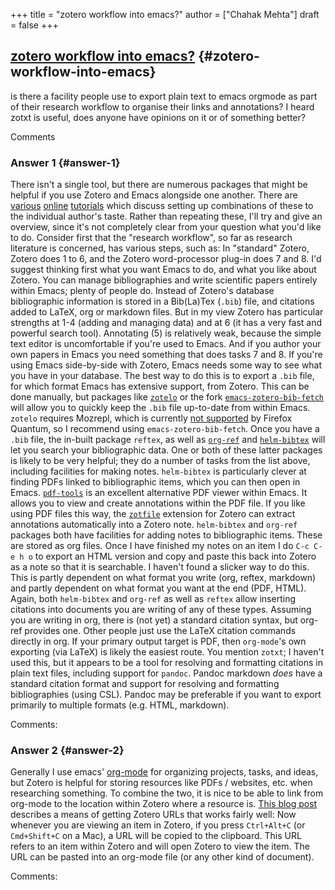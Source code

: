 +++
title = "zotero workflow into emacs?"
author = ["Chahak Mehta"]
draft = false
+++

## [zotero workflow into emacs?](https://emacs.stackexchange.com/questions/24725/zotero-workflow-into-emacs) {#zotero-workflow-into-emacs}

is there a facility people use to export plain text to emacs orgmode as part of their research workflow to organise their links and annotations? I heard zotxt is useful, does anyone have opinions on it or of something better?

Comments


### Answer 1 {#answer-1}

There isn't a single tool, but there are numerous packages that might be helpful if you use Zotero and Emacs alongside one another. There are [various](http://www.mkbehr.com/posts/a-research-workflow-with-zotero-and-org-mode/) [online](http://iflysib14.iflysib.unlp.edu.ar/tomas/en/blog/reference-management.html) [tutorials](https://tincman.wordpress.com/2011/01/04/research-paper-management-with-emacs-org-mode-and-reftex/) which discuss setting up combinations of these to the individual author's taste.
Rather than repeating these, I'll try and give an overview, since it's not completely clear from your question what you'd like to do.
Consider first that the "research workflow", so far as research literature is concerned, has various steps, such as:
In "standard" Zotero, Zotero does 1 to 6, and the Zotero word-processor plug-in does 7 and 8.
I'd suggest thinking first what you want Emacs to do, and what you like about Zotero. You can manage bibliographies and write scientific papers entirely within Emacs; plenty of people do. Instead of Zotero's database bibliographic information is stored in a Bib(La)Tex (`.bib`) file, and citations added to LaTeX, org or markdown files.
But in my view Zotero has particular strengths at 1-4 (adding and managing data) and at 6 (it has a very fast and powerful search tool). Annotating (5) is relatively weak, because the simple text editor is uncomfortable if you're used to Emacs. And if you author your own papers in Emacs you need something that does tasks 7 and 8.
If you're using Emacs side-by-side with Zotero, Emacs needs some way to see what you have in your database. The best way to do this is to export a `.bib` file, for which format Emacs has extensive support, from Zotero.
This can be done manually, but packages like [`zotelo`](https://github.com/vspinu/zotelo) or the fork [`emacs-zotero-bib-fetch`](https://gist.github.com/andersjohansson/fa7ca643782771b6e15da41514e1358a) will allow you to quickly keep the `.bib` file up-to-date from within Emacs. `zotelo` requires Mozrepl, which is currently [not supported](https://github.com/vspinu/zotelo/issues/34) by Firefox Quantum, so I recommend using `emacs-zotero-bib-fetch`.
Once you have a `.bib` file, the in-built package `reftex`, as well as [`org-ref`](https://github.com/jkitchin/org-ref) and [`helm-bibtex`](https://github.com/tmalsburg/helm-bibtex) will let you search your bibliographic data. One or both of these latter packages is likely to be very helpful; they do a number of tasks from the list above, including facilities for making notes.
`helm-bibtex` is particularly clever at finding PDFs linked to bibliographic items, which you can then open in Emacs. [`pdf-tools`](https://github.com/politza/pdf-tools) is an excellent alternative PDF viewer within Emacs. It allows you to view and create annotations within the PDF file. If you like using PDF files this way, the [`zotfile`](http://zotfile.com) extension for Zotero can extract annotations automatically into a Zotero note.
`helm-bibtex` and `org-ref` packages both have facilities for adding notes to bibliographic items. These are stored as org files.
Once I have finished my notes on an item I do `C-c C-e h o` to export an HTML version and copy and paste this back into Zotero as a note so that it is searchable. I haven't found a slicker way to do this.
This is partly dependent on what format you write (org, reftex, markdown) and partly dependent on what format you want at the end (PDF, HTML).
Again, both `helm-bibtex` and `org-ref` as well as `reftex` allow inserting citations into documents you are writing of any of these types.
Assuming you are writing in org, there is (not yet) a standard citation syntax, but org-ref provides one. Other people just use the LaTeX citation commands directly in org.
If your primary output target is PDF, then `org-mode`'s own exporting (via LaTeX) is likely the easiest route.
You mention `zotxt`; I haven't used this, but it appears to be a tool for resolving and formatting citations in plain text files, including support for `pandoc`. Pandoc markdown _does_ have a standard citation format and support for resolving and formatting bibliographies (using CSL). Pandoc may be preferable if you want to export primarily to multiple formats (e.g. HTML, markdown).

Comments:


### Answer 2 {#answer-2}

Generally I use emacs' [org-mode](https://orgmode.org/) for organizing projects, tasks, and ideas, but Zotero is helpful for storing resources like PDFs / websites, etc. when researching something.  To combine the two, it is nice to be able to link from org-mode to the location within Zotero where a resource is.
[This blog post](https://zoteromusings.wordpress.com/2013/04/23/zotero-item-uris-from-client/) describes a means of getting Zotero URLs that works fairly well:
Now whenever you are viewing an item in Zotero, if you press `Ctrl+Alt+C` (or `Cmd+Shift+C` on a Mac), a URL will be copied to the clipboard.  This URL refers to an item within Zotero and will open Zotero to view the item.  The URL can be pasted into an org-mode file (or any other kind of document).

Comments:
